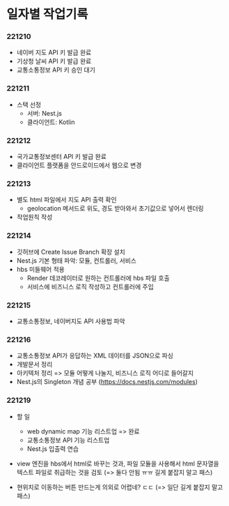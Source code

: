 # 일자별 작업기록
### 221210
- 네이버 지도 API 키 발급 완료
- 기상청 날씨 API 키 발급 완료
- 교통소통정보 API 키 승인 대기

### 221211
- 스택 선정
  - 서버: Nest.js
  - 클라이언트: Kotlin

### 221212
- 국가교통정보센터 API 키 발급 완료
- 클라이언트 플랫폼을 안드로이드에서 웹으로 변경

### 221213
- 별도 html 파일에서 지도 API 출력 확인
  - geolocation 메서드로 위도, 경도 받아와서 초기값으로 넣어서 렌더링
- 작업원칙 작성

### 221214
- 깃허브에 Create Issue Branch 확장 설치
- Nest.js 기본 형태 파악: 모듈, 컨트롤러, 서비스
- hbs 미들웨어 적용
  - Render 데코레이터로 원하는 컨트롤러에 hbs 파일 호출
  - 서비스에 비즈니스 로직 작성하고 컨트롤러에 주입

### 221215
- 교통소통정보, 네이버지도 API 사용법 파악

### 221216
- 교통소통정보 API가 응답하는 XML 데이터를 JSON으로 파싱
- 개발문서 정리
- 아키텍처 정리 => 모듈 어떻게 나눌지, 비즈니스 로직 어디로 들어갈지
- Nest.js의 Singleton 개념 공부 (https://docs.nestjs.com/modules)

### 221219
- 할 일
  - web dynamic map 기능 리스트업 => 완료
  - 교통소통정보 API 기능 리스트업
  - Nest.js 입출력 연습

- view 엔진을 hbs에서 html로 바꾸는 것과, 파일 모듈을 사용해서 html 문자열을 텍스트 파일로 취급하는 것을 검토 (=> 둘다 안됨 ㅠㅠ 길게 붙잡지 말고 패스)

- 현위치로 이동하는 버튼 만드는게 의외로 어렵네? ㄷㄷ (=> 일단 길게 붙잡지 말고 패스)
